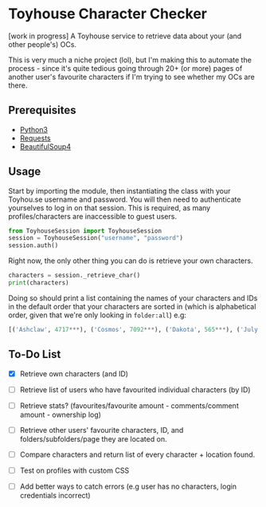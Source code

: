 # Toyhouse Character Checker
[work in progress] A Toyhouse service to retrieve data about your (and other people's) OCs.

This is very much a niche project (lol), but I'm making this to automate the process - since it's quite tedious going through 20+ (or more) pages of another user's favourite characters if I'm trying to see whether my OCs are there.

## Prerequisites
- [Python3](https://www.python.org/downloads/)
- [Requests](https://pypi.org/project/requests/)
- [BeautifulSoup4](https://pypi.org/project/beautifulsoup4/)


## Usage
Start by importing the module, then instantiating the class with your Toyhou.se username and password. 
You will then need to authenticate yourselves to log in on that session. This is required, as many profiles/characters are inaccessible to guest users. 

```python
from ToyhouseSession import ToyhouseSession
session = ToyhouseSession("username", "password")
session.auth()
```

Right now, the only other thing you can do is retrieve your own characters. 

```python
characters = session._retrieve_char()
print(characters)
```

Doing so should print a list containing the names of your characters and IDs in the default order that your characters are sorted in (which is alphabetical order, given that we're only looking in `folder:all`) e.g:

```python
[('Ashclaw', 4717***), ('Cosmos', 7092***), ('Dakota', 565***), ('July', 7955***)] 
```


## To-Do List
- [x] Retrieve own characters (and ID) 

- [ ] Retrieve list of users who have favourited individual characters (by ID)

- [ ] Retrieve stats? (favourites/favourite amount - comments/comment amount - ownership log)

- [ ] Retrieve other users' favourite characters, ID, and folders/subfolders/page they are located on. 

- [ ] Compare characters and return list of every character + location found.

- [ ] Test on profiles with custom CSS

- [ ] Add better ways to catch errors (e.g user has no characters, login credentials incorrect)
